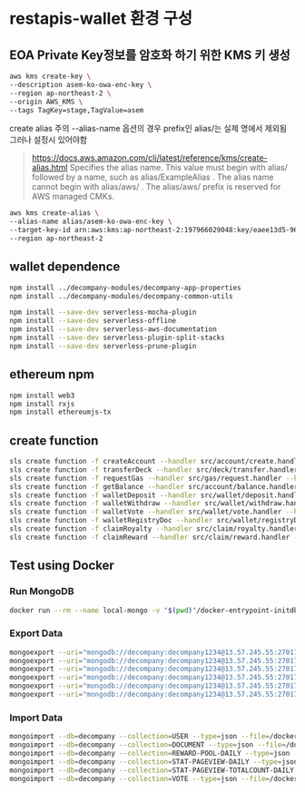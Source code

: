 # restapis-wallet 환경 구성

## EOA Private Key정보를 암호화 하기 위한 KMS 키 생성

```bash
aws kms create-key \
--description asem-ko-owa-enc-key \
--region ap-northeast-2 \
--origin AWS_KMS \
--tags TagKey=stage,TagValue=asem
```



create alias
주의 --alias-name 옵션의 경우 prefix인 alias/는 실제 명에서 제외됨 그러나 설정시 있어야함
>https://docs.aws.amazon.com/cli/latest/reference/kms/create-alias.html
>Specifies the alias name. This value must begin with alias/ followed by a name, such as alias/ExampleAlias . The alias name cannot begin with alias/aws/ . The alias/aws/ prefix is reserved for AWS managed CMKs.

```bash
aws kms create-alias \
--alias-name alias/asem-ko-owa-enc-key \
--target-key-id arn:aws:kms:ap-northeast-2:197966029048:key/eaee13d5-9618-46c0-b777-8d6d3a58a0c8 \
--region ap-northeast-2
```

## wallet dependence

```bash
npm install ../decompany-modules/decompany-app-properties
npm install ../decompany-modules/decompany-common-utils

npm install --save-dev serverless-mocha-plugin
npm install --save-dev serverless-offline
npm install --save-dev serverless-aws-documentation
npm install --save-dev serverless-plugin-split-stacks
npm install --save-dev serverless-prune-plugin
```

## ethereum npm

```bash
npm install web3
npm install rxjs
npm install ethereumjs-tx
```

## create function

```bash
sls create function -f createAccount --handler src/account/create.handler --httpEvent "post /api/account/create"
sls create function -f transferDeck --handler src/deck/transfer.handler --httpEvent "post /api/deck/transfer"
sls create function -f requestGas --handler src/gas/request.handler --httpEvent "post /api/gas/request"
sls create function -f getBalance --handler src/account/balance.handler --httpEvent "get /account/balance"
sls create function -f walletDeposit --handler src/wallet/deposit.handler --httpEvent "get /wallet/deposit"
sls create function -f walletWithdraw --handler src/wallet/withdraw.handler --httpEvent "post /wallet/withdraw"
sls create function -f walletVote --handler src/wallet/vote.handler --httpEvent "post /wallet/vote"
sls create function -f walletRegistryDoc --handler src/wallet/registryDoc.handler --httpEvent "post /wallet/registryDoc"
sls create function -f claimRoyalty --handler src/claim/royalty.handler --httpEvent "post /claim/royalty"
sls create function -f claimReward --handler src/claim/reward.handler --httpEvent "post /claim/reward"

```

## Test using Docker

### Run MongoDB

```bash
docker run --rm --name local-mongo -v "$(pwd)"/docker-entrypoint-initdb.d:/docker-entrypoint-initdb.d -p 27017:27017 mongo:4.0
```

### Export Data

```bash
mongoexport --uri="mongodb://decompany:decompany1234@13.57.245.55:27017/decompany" --collection=USER --out=/docker-test/json/USER.json
mongoexport --uri="mongodb://decompany:decompany1234@13.57.245.55:27017/decompany" --collection=DOCUMENT --out=/docker-test/json/DOCUMENT.json
mongoexport --uri="mongodb://decompany:decompany1234@13.57.245.55:27017/decompany" --collection=REWARD-POOL-DAILY --out=/docker-test/json/REWARD-POOL-DAILY.json
mongoexport --uri="mongodb://decompany:decompany1234@13.57.245.55:27017/decompany" --collection=STAT-PAGEVIEW-DAILY --out=/docker-test/json/STAT-PAGEVIEW-DAILY.json
mongoexport --uri="mongodb://decompany:decompany1234@13.57.245.55:27017/decompany" --collection=STAT-PAGEVIEW-TOTALCOUNT-DAILY --out=/docker-test/json/STAT-PAGEVIEW-TOTALCOUNT-DAILY.json
mongoexport --uri="mongodb://decompany:decompany1234@13.57.245.55:27017/decompany" --collection=VOTE --out=/docker-test/json/VOTE.json
```

### Import Data

```bash
mongoimport --db=decompany --collection=USER --type=json --file=/docker-test/json/USER.json
mongoimport --db=decompany --collection=DOCUMENT --type=json --file=/docker-test/json/DOCUMENT.json
mongoimport --db=decompany --collection=REWARD-POOL-DAILY --type=json --file=/docker-test/json/REWARD-POOL-DAILY.json
mongoimport --db=decompany --collection=STAT-PAGEVIEW-DAILY --type=json --file=/docker-test/json/STAT-PAGEVIEW-DAILY.json
mongoimport --db=decompany --collection=STAT-PAGEVIEW-TOTALCOUNT-DAILY --type=json --file=/docker-test/json/STAT-PAGEVIEW-TOTALCOUNT-DAILY.json
mongoimport --db=decompany --collection=VOTE --type=json --file=/docker-test/json/VOTE.json
```
